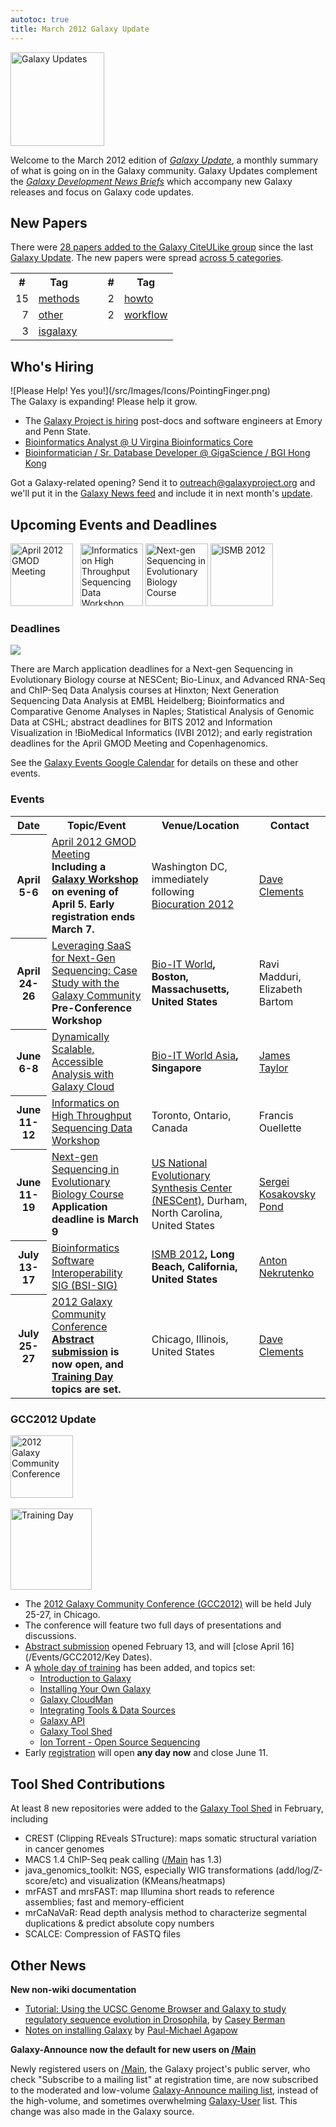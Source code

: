 ```yaml
---
autotoc: true
title: March 2012 Galaxy Update
---
```



<div class='right'></div>

<div class='left'><a href='/GalaxyUpdates'><img src='/Images/Logos/GalaxyUpdate200.png' alt='Galaxy Updates' width=150 /></a></div>

Welcome to the March 2012 edition of *[Galaxy Update](/GalaxyUpdates)*, a monthly summary of what is going on in the Galaxy community.  Galaxy Updates complement the *[Galaxy Development News Briefs](/src/DevNewsBriefs/index.md)* which accompany new Galaxy releases and focus on Galaxy code updates.

## New Papers

There were [28 papers added to the Galaxy CiteULike group](http://www.citeulike.org/group/16008/library) since the last [Galaxy Update](/GalaxyUpdates).  The new papers were spread [across 5 categories](http://www.citeulike.org/group/16008/tags).
<table>
  <tr>
    <th> # </th>
    <th> Tag </th>
    <td rowspan=3 style=" border:none;"> &nbsp;&nbsp;&nbsp; </td>
    <th> # </th>
    <th> Tag </th>
  </tr>
  <tr>
    <td style=" text-align: right;"> 15 </td>
    <td> <a href='http://www.citeulike.org/group/16008/tag/methods'>methods</a> </td>
    <td style=" text-align: right;"> 2 </td>
    <td> <a href='http://www.citeulike.org/group/16008/tag/howto'>howto</a> </td>
  </tr>
  <tr>
    <td style=" text-align: right;"> 7 </td>
    <td> <a href='http://www.citeulike.org/group/16008/tag/other'>other</a> </td>
    <td style=" text-align: right;"> 2 </td>
    <td> <a href='http://www.citeulike.org/group/16008/tag/workflow'>workflow</a> </td>
  </tr>
  <tr>
    <td style=" text-align: right;"> 3 </td>
    <td> <a href='http://www.citeulike.org/group/16008/tag/isgalaxy'>isgalaxy</a> </td>
  </tr>
</table>


## Who's Hiring
<div class='right'>![Please Help!  Yes you!](/src/Images/Icons/PointingFinger.png)</div>
The Galaxy is expanding!  Please help it grow.

* The [Galaxy Project is hiring](/src/GalaxyIsHiring/index.md) post-docs and software engineers at Emory and Penn State.
* [Bioinformatics Analyst @ U Virgina Bioinformatics Core](/src/News/BioinformaticsAnalystAtUVa/index.md)
* [Bioinformatician / Sr. Database Developer @ GigaScience / BGI Hong Kong](/src/News/OpeningAtGigaScienceBGI/index.md)

Got a Galaxy-related opening?  Send it to outreach@galaxyproject.org and we'll put it in the [Galaxy News feed](/News) and include it in next month's [update](/src/GalaxyUpdates/index.md).

## Upcoming Events and Deadlines

<div class='center'>
<a href='/gmod:April 2012 GMOD Meeting'><img src='/Images/Logos/GMODApril2012Logo.png' alt='April 2012 GMOD Meeting' height=100 /></a>&nbsp;&nbsp; <a href='http://bioinformatics.ca/workshops/high_throughput'><img src='/Images/Logos/CanadianBioinfWorkshopsLog.png' alt='Informatics on High Throughput Sequencing Data Workshop' height=100 /></a>  <a href='https://www.nescent.org/sites/academy/Next-gen_sequencing'><img src='/Images/Logos/NESCentAcademyLogo.png' alt='Next-gen Sequencing in Evolutionary Biology Course' height="100" /></a> <a href='http://www.iscb.org/ismb2012'><img src='/Images/Logos/ISMB2012.jpg' alt='ISMB 2012' height=100 /></a>
</div>

### Deadlines

<div class='left'><a href='https://www.google.com/calendar/embed?src=mq93blfvdoosh5unpmivu4kh1c%40group.calendar.google.com'><img src='/Images/Icons/CalendarIcon.gif' /></a></div> 

There are March application deadlines for a Next-gen Sequencing in Evolutionary Biology course at NESCent; Bio-Linux, and Advanced RNA-Seq and ChIP-Seq Data Analysis courses at Hinxton; Next Generation Sequencing Data Analysis at EMBL Heidelberg; Bioinformatics and Comparative Genome Analyses in Naples; Statistical Analysis of Genomic Data at CSHL; abstract deadlines for BITS 2012 and Information Visualization in !BioMedical Informatics (IVBI 2012); and early registration deadlines for the April GMOD Meeting and Copenhagenomics.

See the [Galaxy Events Google Calendar](https://www.google.com/calendar/embed?src=mq93blfvdoosh5unpmivu4kh1c%40group.calendar.google.com) for details on these and other events.

### Events

<table>
  <tr class="th" >
    <th> Date </th>
    <th> Topic/Event </th>
    <th> Venue/Location </th>
    <th> Contact </th>
  </tr>
  <tr>
    <th> April 5-6 </th>
    <td> </strong><a href='http://gmod.org/wiki/April 2012 GMOD Meeting'>April 2012 GMOD Meeting</a><strong><br />Including a <a href='http://gmod.org/wiki/April 2012 GMOD Meeting#Galaxy Workshop'>Galaxy Workshop</a> on evening of April 5.  Early registration ends March 7.  </td>
    <td> Washington DC, immediately following <a href='http://pir.georgetown.edu/biocuration2012/'>Biocuration 2012</a> </td>
    <td> <a href='/DaveClements'>Dave Clements</a> </td>
  </tr>
  <tr>
    <th> April 24-26 </th>
    <td> </strong><a href='http://www.bio-itworldexpo.com/Bio-It_Expo_Content.aspx?id=110781'>Leveraging SaaS for Next-Gen Sequencing: Case Study with the Galaxy Community</a><strong><br />Pre-Conference Workshop </td>
    <td> </strong><a href='http://www.bio-itworldexpo.com/'>Bio-IT World</a><strong>, Boston, Massachusetts, United States </td>
    <td> Ravi Madduri, Elizabeth Bartom </td>
  </tr>
  <tr>
    <th> June 6-8 </th>
    <td> </strong><a href='http://www.bio-itworldasia.com/cla'>Dynamically Scalable, Accessible Analysis with Galaxy Cloud</a><strong> </td>
    <td> </strong><a href='http://www.bio-itworldasia.com/'>Bio-IT World Asia</a><strong>, Singapore </td>
    <td> <a href='/JamesTaylor'>James Taylor</a> </td>
  </tr>
  <tr>
    <th> June 11-12 </th>
    <td> </strong><a href='http://www.bioinformatics.ca/workshops/high_throughput'>Informatics on High Throughput Sequencing Data Workshop</a><strong> </td>
    <td> Toronto, Ontario, Canada </td>
    <td> Francis Ouellette </td>
  </tr>
  <tr>
    <th> June 11-19 </th>
    <td> </strong><a href='https://www.nescent.org/sites/academy/Next-gen_sequencing'>Next-gen Sequencing in Evolutionary Biology Course</a><strong><br />Application deadline is March 9 </td>
    <td> <a href='http://nescent.org'>US National Evolutionary Synthesis Center (NESCent)</a>, Durham, North Carolina, United States </td>
    <td> <a href='http://www.datam0nk3y.org/hyphywiki/index.php/Sergei_L_Kosakovsky_Pond'>Sergei Kosakovsky Pond</a> </td>
  </tr>
  <tr>
    <th> July 13-17 </th>
    <td> </strong><a href='http://www.iscb.org/ismb2012-program/ismb2012-satellitemeetings#BSI'>Bioinformatics Software Interoperability SIG (BSI-SIG)</a><strong> </td>
    <td> </strong><a href='http://www.iscb.org/ismb2012'>ISMB 2012</a><strong>, Long Beach, California, United States </td>
    <td> <a href='/anton'>Anton Nekrutenko</a> </td>
  </tr>
  <tr>
    <th> July 25-27 </th>
    <td> </strong><a href='/Events/GCC2012'>2012 Galaxy Community Conference</a><strong><br /><a href='/Events/GCC2012/Abstracts'>Abstract submission</a> is now open, and <a href='/Events/GCC2012/TrainingDay'>Training Day</a> topics are set. </td>
    <td> Chicago, Illinois, United States </td>
    <td> <a href='/DaveClements'>Dave Clements</a> </td>
  </tr>
</table>


### GCC2012 Update

<div class='right'><a href='/Events/GCC2012'><img src='/Events/GCC2012/GCC2012Logo200.png' alt='2012 Galaxy Community Conference' height="100" /></a><br /><br /><a href='/Events/GCC2012/TrainingDay'><img src='/Events/GCC2012/GCC2012TrainingDayLogo.png' alt='Training Day' width="130" /></a></div>

* The [2012 Galaxy Community Conference (GCC2012)](/src/Events/GCC2012/index.md) will be held July 25-27, in Chicago.  
* The conference will feature two full days of presentations and discussions.  
* [Abstract submission](/Events/GCC2012/Abstracts) opened February 13, and will [close April 16](/Events/GCC2012/Key Dates).  
* A [whole day of training](/src/Events/GCC2012/TrainingDay/index.md) has been added, and topics set:
  * [Introduction to Galaxy](/src/Events/GCC2012/TrainingDay/index.md#ws2)
  * [Installing Your Own Galaxy](/src/Events/GCC2012/TrainingDay/index.md#ws5)
  * [Galaxy CloudMan](/src/Events/GCC2012/TrainingDay/index.md#ws3)
  * [Integrating Tools & Data Sources](/src/Events/GCC2012/TrainingDay/index.md#ws1)
  * [Galaxy API](/src/Events/GCC2012/TrainingDay/index.md#ws6)
  * [Galaxy Tool Shed](/src/Events/GCC2012/TrainingDay/index.md#ws7)
  * [Ion Torrent - Open Source Sequencing](/src/Events/GCC2012/TrainingDay/index.md#ws10)
* Early [registration](/src/Events/GCC2012/Register/index.md) will open **any day now** and close June 11. 

## Tool Shed Contributions

At least 8 new repositories were added to the [Galaxy Tool Shed](http://toolshed.g2.bx.psu.edu/) in February, including 
* CREST (Clipping REveals STructure): maps somatic structural variation in cancer genomes
* MACS 1.4 ChIP-Seq peak calling ([/Main](/src/Main/index.md) has 1.3)
* java_genomics_toolkit: NGS, especially WIG transformations (add/log/Z-score/etc) and visualization (KMeans/heatmaps)
* mrFAST and mrsFAST: map Illumina short reads to reference assemblies; fast and memory-efficient 
* mrCaNaVaR: Read depth analysis method to characterize segmental duplications & predict absolute copy numbers
* SCALCE: Compression of FASTQ files

## Other News

**New non-wiki documentation**
* [Tutorial: Using the UCSC Genome Browser and Galaxy to study regulatory sequence evolution in Drosophila](http://bergmanlab.smith.man.ac.uk/?p=1248), by [Casey Berman](http://www.ls.manchester.ac.uk/people/profile/?personid=235)
* [Notes on installing Galaxy](http://biocoders.net/2012/02/20/guest-post-notes-on-installing-galaxy/) by [Paul-Michael Agapow](http://biocoders.net/members/agapow/)

**Galaxy-Announce now the default for new users on [/Main](/src/Main/index.md)**

Newly registered users on [/Main](/Main), the Galaxy project's public server, who check "Subscribe to a mailing list" at registration time, are now subscribed to the moderated and low-volume [Galaxy-Announce mailing list](/src/MailingLists/index.md), instead of the high-volume, and sometimes overwhelming [Galaxy-User](/src/MailingLists/index.md) list.  This change was also made in the Galaxy source.
